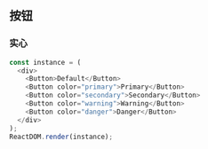 ## 按钮

### 实心

<!--start-code-->

```js
const instance = (
  <div>
    <Button>Default</Button>
    <Button color="primary">Primary</Button>
    <Button color="secondary">Secondary</Button>
    <Button color="warning">Warning</Button>
    <Button color="danger">Danger</Button>
  </div>
);
ReactDOM.render(instance);
```

<!--end-code-->

